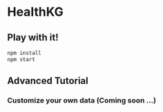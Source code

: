 # HealthKG


## Play with it!
``` bash
npm install
npm start
```

## Advanced Tutorial

### Customize your own data (Coming soon ...)